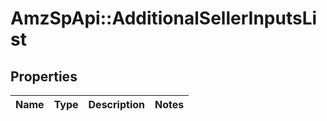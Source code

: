 # AmzSpApi::AdditionalSellerInputsList

## Properties
Name | Type | Description | Notes
------------ | ------------- | ------------- | -------------

